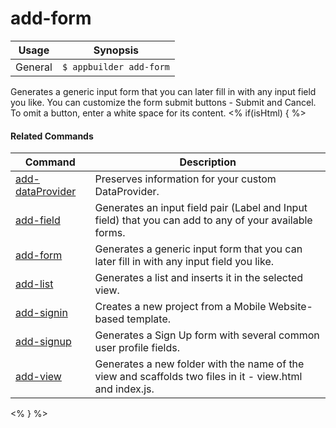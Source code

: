 add-form
==========

Usage | Synopsis
------|-------
General | `$ appbuilder add-form`
Generates а generic input form that you can later fill in with any input field you like. You can customize the form submit buttons - Submit and Cancel. To omit a button, enter a white space for its content.
<% if(isHtml) { %> 

#### Related Commands

Command | Description
----------|----------
[add-dataProvider](add-dataProvider.html) | Preserves information for your custom DataProvider.
[add-field](add-field.html) | Generates an input field pair (Label and Input field) that you can add to any of your available forms.
[add-form](add-form.html) | Generates а generic input form that you can later fill in with any input field you like.
[add-list](add-list.html) | Generates a list and inserts it in the selected view.
[add-signin](add-signin.html) | Creates a new project from a Mobile Website-based template.
[add-signup](add-singup.html) | Generates a Sign Up form with several common user profile fields.
[add-view](add-view.html) | Generates a new folder with the name of the view and scaffolds two files in it - view.html and index.js.
<% } %>